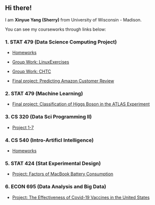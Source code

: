 ## Hi there!

I am **Xinyue Yang (Sherry)** from University of Wisconsin - Madison. 

You can see my courseworks through links below:

### 1. STAT 479 (Data Science Computing Project)

* [Homeworks](https://github.com/xyang467/STAT479homework)

* [Group Work: LinuxExercises](https://github.com/xyang467/LinuxExercises)

* [Group Work: CHTC](https://github.com/gjsorrell/stat479-project3)

* [Final project: Predicting Amazon Customer Review](https://github.com/gjsorrell/stat479-final-project)

### 2. STAT 479 (Machine Learning)
* [Final project: Classification of Higgs Boson in the ATLAS Experiment](https://github.com/xyang467/STAT451)

### 3. CS 320 (Data Sci Programming II)

* [Project 1-7](https://github.com/xyang467/CS320)

### 4. CS 540 (Intro-Artificl Intelligence)

* [Homeworks](https://github.com/xyang467/CS540)

### 5. STAT 424 (Stat Experimental Design)

* [Project: Factors of MacBook Battery Consumption](https://github.com/xyang467/STAT424)

### 6. ECON 695 (Data Analysis and Big Data)

* [Project: The Effectiveness of Covid-19 Vaccines in the United States](https://github.com/xyang467/ECON695)

<!---
xyang467/xyang467 is a ✨ special ✨ repository because its `README.md` (this file) appears on your GitHub profile.
You can click the Preview link to take a look at your changes.
--->
